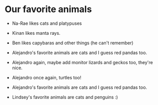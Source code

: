 # Our favorite animals

- Na-Rae likes cats and platypuses
- Kinan likes manta rays.

- Ben likes capybaras and other things (he can't remember)

- Alejandro's favorite animals are cats and I guess red pandas too.
- Alejandro again, maybe add monitor lizards and geckos too, they're nice.
- Alejandro once again, turtles too!
- Alejandro's favorite animals are cats and I guess red pandas too.
- Lindsey's favorite animals are cats and penguins :) 
